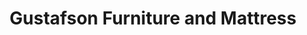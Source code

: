 ---
title: "Gustafson Furniture and Mattress"
url: /rockford/gustafson-furniture-and-mattress/
shop: Möbel
---